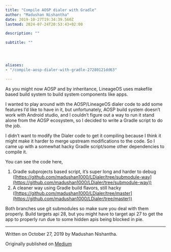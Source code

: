 ```yaml
---
title: "Compile AOSP dialer with Gradle"
author: "Madushan Nishantha"
date: 2019-10-27T19:34:39.560Z
lastmod: 2024-07-24T20:53:43+02:00

description: ""

subtitle: ""




aliases:
- "/compile-aosp-dialer-with-gradle-27280121dd63"

---
```


As you might now AOSP and by inheritance, LineageOS uses makefile based build system to build system components like apps.

I wanted to play around with the AOSP/LineageOS dialer code to add some features I’d like to have in it, but unfortunately, AOSP build system doesn’t work with Android studio, and I couldn’t figure out a way to run it stand alone from the AOSP ecosystem, so I decided to write a Gradle script to do the job.

I didn’t want to modify the Dialer code to get it compiling because I think it might make it harder to merge upstream modifications to the code. So I came up with a somewhat hacky Gradle script/some other dependencies to compile it.

You can see the code here,

1. Gradle subprojects based script, it’s super long and harder to debug ([https://github.com/madushan1000/LDialer/tree/submodule-way](https://github.com/madushan1000/LDialer/tree/submodule-way))
2. A cleaner way using Gradle build flavors, still hacky ([https://github.com/madushan1000/LDialer/tree/master](https://github.com/madushan1000/LDialer/tree/master))

Both branches use git submodules so make sure you deal with them properly. Build targets api 28, but you might have to target api 27 to get the app to properly run due to some hidden apis being blocked in pie.

* * *
Written on October 27, 2019 by Madushan Nishantha.

Originally published on [Medium](https://medium.com/@madushan1000/compile-aosp-dialer-with-gradle-27280121dd63)
